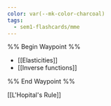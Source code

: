 ```yaml
---
color: var(--mk-color-charcoal)
tags:
  - sem1-flashcards/mme
---
```

%% Begin Waypoint %%
- [[Elasticities]]
- [[Inverse functions]]

%% End Waypoint %%

[[L'Hopital's Rule]]
